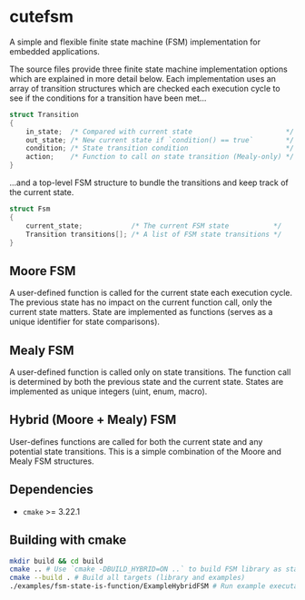 # cutefsm

A simple and flexible finite state machine (FSM) implementation for embedded applications.

The source files provide three finite state machine implementation options which are explained in more detail below. Each implementation uses an array of transition structures which are checked each execution cycle to see if the conditions for a transition have been met...

```c
struct Transition
{
	in_state;  /* Compared with current state                       */
	out_state; /* New current state if `condition() == true`        */
	condition; /* State transition condition                        */
	action;    /* Function to call on state transition (Mealy-only) */
}
```

...and a top-level FSM structure to bundle the transitions and keep track of the current state.
```c
struct Fsm
{
	current_state;            /* The current FSM state           */
	Transition transitions[]; /* A list of FSM state transitions */
}
```

## Moore FSM

A user-defined function is called for the current state each execution cycle. The previous state has no impact on the current function call, only the current state matters. State are implemented as functions (serves as a unique identifier for state comparisons).

## Mealy FSM

A user-defined function is called only on state transitions. The function call is determined by both the previous state and the current state. States are implemented as unique integers (uint, enum, macro).

## Hybrid (Moore + Mealy) FSM

User-defines functions are called for both the current state and any potential state transitions. This is a simple combination of the Moore and Mealy FSM structures.

## Dependencies

- `cmake` >= 3.22.1

## Building with cmake

```bash
mkdir build && cd build
cmake .. # Use `cmake -DBUILD_HYBRID=ON ..` to build FSM library as state-is-function variant 
cmake --build . # Build all targets (library and examples)
./examples/fsm-state-is-function/ExampleHybridFSM # Run example executable
```